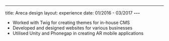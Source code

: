 ---
title: Areca design
layout: experience
date: 01/2016 - 03/2017
**---**

- Worked with Twig for creating themes for in-house CMS
- Developed and designed websites for various businesses
- Utilised Unity and Phonegap in creating AR mobile applications